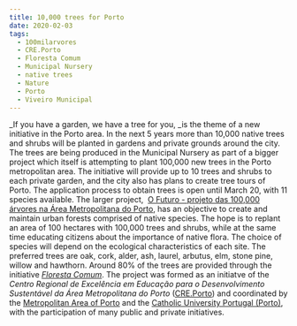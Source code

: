 ```yaml
---
title: 10,000 trees for Porto
date: 2020-02-03
tags:
  - 100milarvores
  - CRE.Porto
  - Floresta Comum
  - Municipal Nursery
  - native trees
  - Nature
  - Porto
  - Viveiro Municipal
---
```

_If you have a garden, we have a tree for you, _is the theme of a new initiative in the Porto area. In the next 5 years more than 10,000 native trees and shrubs will be planted in gardens and private grounds around the city. The trees are being produced in the Municipal Nursery as part of a bigger project which itself is attempting to plant 100,000 new trees in the Porto metropolitan area. The initiative will provide up to 10 trees and shrubs to each private garden, and the city also has plans to create tree tours of Porto. The application process to obtain trees is open until March 20, with 11 species available. The larger project,  [O Futuro - projeto das 100,000 árvores na Área Metropolitana do Porto](http://www.100milarvores.pt), has an objective to create and maintain urban forests comprised of native species. The hope is to replant an area of 100 hectares with 100,000 trees and shrubs, while at the same time educating citizens about the importance of native flora. The choice of species will depend on the ecological characteristics of each site. The preferred trees are oak, cork, alder, ash, laurel, arbutus, elm, stone pine, willow and hawthorn. Around 80% of the trees are provided through the initiative _[Floresta Comum](http://www.florestacomum.org/)_. The project was formed as an initiatve of the _Centro Regional de Excelência em Educação para o Desenvolvimento Sustentável da Área Metropolitana do Porto_ ([CRE.Porto](https://www.facebook.com/cre.porto)) and coordinated by the [Metropolitan Area of Porto](http://portal.amp.pt/pt/) and the [Catholic University Portugal (Porto)](http://www.porto.ucp.pt/en), with the participation of many public and private initiatives.
